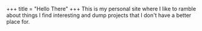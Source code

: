+++
title = "Hello There"
+++
This is my personal site where I like to ramble about things I find interesting and dump projects that I don't have a better place for.